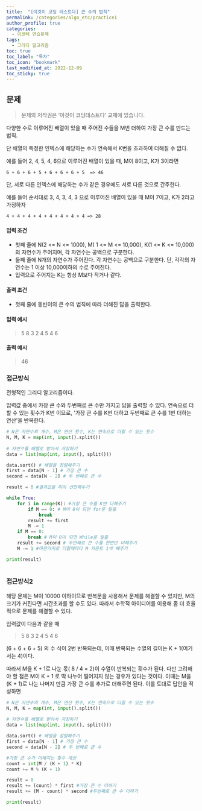 ```yaml
---
title:  "[이것이 코딩 테스트다] 큰 수의 법칙"
permalink: /categories/algo_etc/practice1
author_profile: true
categories:
  - 이코테 연습문제
tags:
  - 그리디 알고리즘
toc: true
toc_label: "목차"
toc_icon: "bookmark"
last_modified_at: 2022-12-09
toc_sticky: true 
---
```


## 문제

> 문제의 저작권은 ‘이것이 코딩테스트다’ 교재에 있습니다.



다양한 수로 이루어진 배열이 있을 때 주어진 수들을 M번 더하여 가장 큰 수를 만드는 법칙.

단 배열의 특정한 인덱스에 해당하는 수가 연속해서 K번을 초과하여 더해질 수 없다.

 

예를 들어 2, 4, 5, 4, 6으로 이루어진 배열이 있을 때, M이 8이고, K가 3이라면 

```
6 + 6 + 6 + 5 + 6 + 6 + 6 + 5  => 46
```

단, 서로 다른 인덱스에 해당하는 수가 같은 경우에도 서로 다른 것으로 간주한다.

예를 들어 순서대로 3, 4, 3, 4, 3 으로 이루어진 배열이 있을 때 M이 7이고, K가 2라고 가정하자

```
4 + 4 + 4 + 4 + 4 + 4 + 4 + 4 => 28
```



#### 입력 조건

- 첫째 줄에 N(2 <= N <= 1000), M( 1 <= M <= 10,000), K(1 <= K <= 10,000)의 자연수가 주어지며, 각 자연수는 공백으로 구분한다.
- 둘째 줄에 N개의 자연수가 주어진다. 각 자연수는 공백으로 구분한다. 단, 각각의 자연수는 1 이상 10,000이하의 수로 주어진다.
- 입력으로 주어지는 K는 항상 M보다 작거나 같다.

 

#### 출력 조건

- 첫째 줄에 동빈이의 큰 수의 법칙에 따라 더해진 답을 출력한다.

 

#### 입력 예시

> 5 8 3
> 2 4 5 4 6

 

#### 출력 예시

> 46

 

### 접근방식

전형적인 그리디 알고리즘이다.

입력값 중에서 카장 큰 수와 두번째로 큰 수만 가지고 답을 출력할 수 있다. 연속으로 더할 수 있는 횟수가 K번 이므로, '가장 큰 수를 K번 더하고 두번째로 큰 수를 1번 더하는 연산'을 반복한다.

```python
# N은 자연수의 개수, M은 연산 횟수, K는 연속으로 더할 수 있는 횟수
N, M, K = map(int, input().split())
              
# 자연수를 배열로 받아서 저장하기
data = list(map(int, input(), split()))

data.sort() # 배열을 정렬해주기
first = data[N - 1] # 가장 큰 수
second = data[N - 2] # 두 번째로 큰 수

result = 0 #결과값을 미리 선언해두기

while True:
    for i in range(K): #가장 큰 수를 K번 더해주기
        if M == 0: # M이 0이 되면 for문 탈출
            break
        result += first
        M -= 1
    if M == 0:
        break # M이 0이 되면 While문 탈출
    result += second # 두번째로 큰 수를 한번만 더해주기
    M -= 1 #마찬가지로 더할때마다 M 카운트 1씩 빼주기

print(result)
    
```



### 접근방식2

해당 문제는 M이 10000 이하이므로 반복문을 사용해서 문제를 해결할 수 있지만, M의 크기가 커진다면 시간초과를 할 수도 있다. 따라서 수학적 아이디어를 이용해 좀 더 효율적으로 문제를 해결할 수 있다. 

입력값이 다음과 같을 때

> 5 8 3
> 2 4 5 4 6

(6 + 6 + 6 + 5) 의 수 식이 2번 반복되는데, 이때 반복되는 수열의 길이는 K + 1(여기서는 4)이다.

따라서 M을 K + 1로 나눈 몫( 8 / 4 = 2)이 수열이 반복되는 횟수가 된다. 다만 고려해야 할 점은 M이 K + 1 로 딱 나누어 떨어지지 않는 경우가 있다는 것이다. 이때는 M을 (K + 1)로 나눈 나머지 만큼 가장 큰 수를 추가로 더해주면 된다.  이를 토대로 답안을 작성하면

```python
# N은 자연수의 개수, M은 연산 횟수, K는 연속으로 더할 수 있는 횟수
N, M, K = map(int, input().split())
              
# 자연수를 배열로 받아서 저장하기
data = list(map(int, input(), split()))

data.sort() # 배열을 정렬해주기
first = data[N - 1] # 가장 큰 수
second = data[N - 2] # 두 번째로 큰 수

#가장 큰 수가 더해지는 횟수 계산
count = int(M / (K + 1) * K) 
count += M % (K + 1)

result = 0
result += (count) * first #가장 큰 수 더하기
result += (M - count) * second #두번째로 큰 수 더하기

print(result)
```



